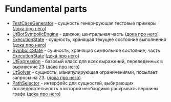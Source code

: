 # Fundamental parts

- [TestCaseGenerator](../../../../utbot-framework/src/main/kotlin/org/utbot/framework/plugin/api/TestCaseGenerator.kt) - сущность генерирующая тестовые примеры ([дока про него](TestCaseGenerator.md))
- [UtBotSymbolicEngine](../../../../utbot-framework/src/main/kotlin/org/utbot/engine/UtBotSymbolicEngine.kt) - движок, центральная часть ([дока про него](UtBotSymbolicEngine.md))
- [ExecutionState](../../../../utbot-framework/src/main/kotlin/org/utbot/engine/state/ExecutionState.kt) - сущность, хранящая текущее состояние выполнения ([дока про него](ExecutionState.md))
- [SymbolicState](../../../../utbot-framework/src/main/kotlin/org/utbot/engine/symbolic/SymbolicState.kt) - сущность, хранящая символьное состояние, часть [ExecutionState](../../../../utbot-framework/src/main/kotlin/org/utbot/engine/state/ExecutionState.kt) ([дока про него](SymbolicState.md))
- [UtExpression](../../../../utbot-framework/src/main/kotlin/org/utbot/engine/pc/UtExpression.kt) - базовый класс для всех выражений, переведенных в выражение Z3 ([дока про него](UtExpression.md))
- [UtSolver](../../../../utbot-framework/src/main/kotlin/org/utbot/engine/pc/UtSolver.kt) - сущность, манипулирующая ограничениями, посылает запросы на Z3. ([дока про него](UtSolver.md))
- [PathSelector](../../../../utbot-framework/src/main/kotlin/org/utbot/engine/selectors/PathSelector.kt) - интерфейс для сущностей, выбирающих последовательность в которой необходимо раскрывать вершины графа ([дока про него](PathSelector.md))
